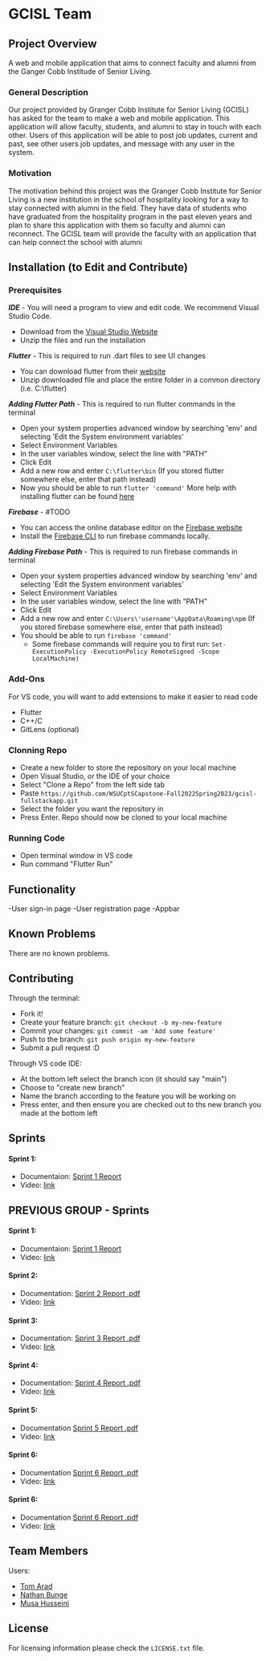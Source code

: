 # GCISL Team

## Project Overview
A web and mobile application that aims to connect faculty and alumni from the Ganger Cobb Institude of Senior Living.

### General Description 

Our project provided by Granger Cobb Institute for Senior Living (GCISL) has asked for the team to make a web and mobile application. This application will allow faculty, students, and alumni to stay in touch with each other. Users of this application will be able to post job updates, current and past, see other users job updates, and message with any user in the system.

### Motivation
The motivation behind this project was the Granger Cobb Institute for Senior Living is a new institution in the school of hospitality looking for a way to stay connected with alumni in the field. They have data of students who have graduated from the hospitality program in the past eleven years and plan to share this application with them so faculty and alumni can reconnect. The GCISL team will provide the faculty with an application that can help connect the school with alumni 

## Installation (to Edit and Contribute)
### Prerequisites
***IDE*** -  You will need a program to view and edit code. We recommend Visual Studio Code.
- Download from the [Visual Studio Website](https://code.visualstudio.com/download)
- Unzip the files and run the installation

***Flutter*** - This is required to run .dart files to see UI changes
- You can download flutter from their [website](https://docs.flutter.dev/get-started/install)
- Unzip downloaded file and place the entire folder in a common directory (i.e. C:\flutter)

***Adding Flutter Path*** - This is required to run flutter commands in the terminal
- Open your system properties advanced window by searching 'env' and selecting 'Edit the System environment variables'
- Select Environment Variables
- In the user variables window, select the line with "PATH"
- Click Edit
- Add a new row and enter ```C:\flutter\bin``` (If you stored flutter somewhere else, enter that path instead) 
- Now you should be able to run ```flutter 'command'```
More help with installing flutter can be found [here](https://docs.flutter.dev/get-started/install/windows#update-your-path)

***Firebase*** - #TODO
- You can access the online database editor on the [Firebase website](https://console.firebase.google.com/u/1/project/cobb-connect/overview)
- Install the [Firebase CLI](https://firebase.google.com/docs/cli#setup_update_cli) to run firebase commands locally.

***Adding Firebase Path*** - This is required to run firebase commands in terminal
- Open your system properties advanced window by searching 'env' and selecting 'Edit the System environment variables'
- Select Environment Variables
- In the user variables window, select the line with "PATH"
- Click Edit
- Add a new row and enter ```C:\Users\'username'\AppData\Roaming\npm``` (If you stored firebase somewhere else, enter that path instead) 
- You should be able to run ```firebase 'command'```
  - Some firebase commands will require you to first run: ```Set-ExecutionPolicy -ExecutionPolicy RemoteSigned -Scope LocalMachine)```

### Add-Ons

For VS code, you will want to add extensions to make it easier to read code
- Flutter
- C++/C
- GitLens (optional)

### Clonning Repo
- Create a new folder to store the repository on your local machine
- Open Visual Studio, or the IDE of your choice 
- Select "Clone a Repo" from the left side tab
- Paste `https://github.com/WSUCptSCapstone-Fall2022Spring2023/gcisl-fullstackapp.git`
- Select the folder you want the repository in
- Press Enter. Repo should now be cloned to your local machine

### Running Code
- Open terminal window in VS code 
- Run command "Flutter Run"



## Functionality
-User sign-in page
-User registration page
-Appbar


## Known Problems

There are no known problems.


## Contributing

Through the terminal: 
- Fork it!
- Create your feature branch: `git checkout -b my-new-feature`
- Commit your changes: `git commit -am 'Add some feature'`
- Push to the branch: `git push origin my-new-feature`
- Submit a pull request :D

Through VS code IDE:
- At the bottom left select the branch icon (it should say "main")
- Choose to "create new branch"
- Name the branch according to the feature you will be working on
- Press enter, and then ensure you are checked out to ths new branch you made at the bottom left

## Sprints

#### Sprint 1:
- Documentaion: [Sprint 1 Report](https://docs.google.com/document/d/19AO4LtnsS9xayqkGBoHLEvZZPomT7-d7fJNX8l-KBiM/edit?usp=sharing)
- Video: [link](https://drive.google.com/file/d/1kXeur_cPgJcVlPbxYCckQIS09Ft-GwDv/view?usp=sharing)



## PREVIOUS GROUP - Sprints

#### Sprint 1:
- Documentaion: [Sprint 1 Report](https://docs.google.com/document/d/1cCOklNfAImu0Xad1_EF9sPirNQAw3hH_/edit?usp=sharing&ouid=114656888651691810315&rtpof=true&sd=true)
- Video: [link](https://drive.google.com/drive/folders/1NFspdjhucV4JWBQefZStS3eqPO0F5MAw?usp=sharing)

#### Sprint 2: 
- Documentation: [Sprint 2 Report .pdf](https://github.com/WSUCptSCapstone-Fall2022Spring2023/gcisl-fullstackapp/files/9978046/Sprint.2.Report.pdf)
- Video: [link](https://drive.google.com/drive/folders/1NFspdjhucV4JWBQefZStS3eqPO0F5MAw?usp=sharing)

#### Sprint 3: 
- Documentation: [Sprint 3 Report .pdf](https://github.com/WSUCptSCapstone-Fall2022Spring2023/gcisl-fullstackapp/files/9978046/Sprint.3.Report.pdf)
- Video: [link](https://drive.google.com/drive/u/0/folders/1NFspdjhucV4JWBQefZStS3eqPO0F5MAw)

#### Sprint 4: 
- Documentation: [Sprint 4 Report .pdf](https://github.com/WSUCptSCapstone-Fall2022Spring2023/gcisl-fullstackapp/blob/main/Documents/Sprint%204%20Report.pdf)
- Video: [link](https://drive.google.com/drive/u/0/folders/1NFspdjhucV4JWBQefZStS3eqPO0F5MAw)

#### Sprint 5:
- Documentation [Sprint 5 Report .pdf](https://github.com/WSUCptSCapstone-Fall2022Spring2023/gcisl-fullstackapp/blob/main/Documents/Sprint%205%20Report.pdf)
- Video: [link](https://drive.google.com/drive/u/0/folders/1NFspdjhucV4JWBQefZStS3eqPO0F5MAw)

#### Sprint 6:
- Documentation [Sprint 6 Report .pdf](https://github.com/WSUCptSCapstone-Fall2022Spring2023/gcisl-fullstackapp/blob/main/Documents/Sprint%206%20Report.pdf)
- Video: [link](https://drive.google.com/drive/u/0/folders/1NFspdjhucV4JWBQefZStS3eqPO0F5MAw)

#### Sprint 6:
- Documentation [Sprint 6 Report .pdf](https://github.com/WSUCptSCapstone-Fall2022Spring2023/gcisl-fullstackapp/blob/main/Documents/Sprint%207%20Report.pdf)
- Video: [link](https://drive.google.com/drive/u/0/folders/1NFspdjhucV4JWBQefZStS3eqPO0F5MAw)

## Team Members
Users:
- [Tom Arad](https://github.com/Tom1779)
- [Nathan Bunge](https://github.com/nathanbunge)
- [Musa Husseini](https://github.com/Musa-Husseini)

## License

For licensing information please check the `LICENSE.txt` file. 
